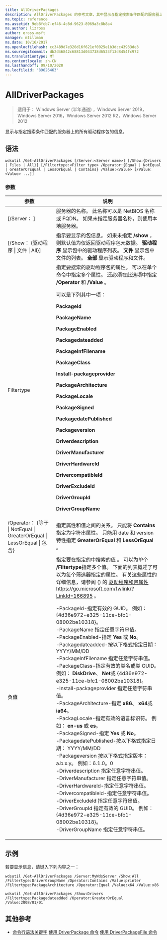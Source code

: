 ```yaml
---
title: AllDriverPackages
description: AllDriverPackages 的参考文章，其中显示与指定搜索条件匹配的服务器上所有驱动程序包的相关信息。
ms.topic: reference
ms.assetid: 9eb8fcb7-ef46-4c8d-9623-8969a3c8b8a4
ms.author: lizross
author: eross-msft
manager: mtillman
ms.date: 10/16/2017
ms.openlocfilehash: cc3489d7e326d16f621ef0025e1b3dcc43933de3
ms.sourcegitcommit: db2d46842c68813d043738d6523f13d8454fc972
ms.translationtype: MT
ms.contentlocale: zh-CN
ms.lasthandoff: 09/10/2020
ms.locfileid: "89626463"
---
```

# <a name="get-alldriverpackages"></a>AllDriverPackages

> 适用于： Windows Server (半年通道) ，Windows Server 2019，Windows Server 2016，Windows Server 2012 R2，Windows Server 2012

显示与指定搜索条件匹配的服务器上的所有驱动程序包的信息。

## <a name="syntax"></a>语法
```
wdsutil /Get-AllDriverPackages [/Server:<Server name>] [/Show:{Drivers | Files | All}] [/Filtertype:<Filter type> /Operator:{Equal | NotEqual | GreaterOrEqual | LessOrEqual | Contains} /Value:<Value> [/Value:<Value> ...]]
```
### <a name="parameters"></a>参数

|                                         参数                                          |                                                                                                                                                                                                                                                                                                                                                                                                                                                                                                                                                                                                                                                                                                                                                                                                                                                                                                       说明                                                                                                                                                                                                                                                                                                                                                                                                                                                                                                                                                                                                                                                                                                                                                                                                                                                                                                        |
|--------------------------------------------------------------------------------------------|--------------------------------------------------------------------------------------------------------------------------------------------------------------------------------------------------------------------------------------------------------------------------------------------------------------------------------------------------------------------------------------------------------------------------------------------------------------------------------------------------------------------------------------------------------------------------------------------------------------------------------------------------------------------------------------------------------------------------------------------------------------------------------------------------------------------------------------------------------------------------------------------------------------------------------------------------------------------------------------------------------------------------------------------------------------------------------------------------------------------------------------------------------------------------------------------------------------------------------------------------------------------------------------------------------------------------------------------------------------------------------------------------------------------------------------------------------------------------------------------------------------------------------------------------------------------------------------------------------------------------------------------------------------------------------------------------------------------------------------------------------------------------------------------------------------------------|
|                                  [/Server： <Server name> ]                                   |                                                                                                                                                                                                                                                                                                                                                                                                                                                                                                                                                                                                                                                                                                                                                                                                                                              服务器的名称。 此名称可以是 NetBIOS 名称或 FQDN。 如果未指定服务器名称，则使用本地服务器。                                                                                                                                                                                                                                                                                                                                                                                                                                                                                                                                                                                                                                                                                                                                                                                                                                              |
|                         [/Show： {驱动程序 &#124; 文件 &#124; All}]                         |                                                                                                                                                                                                                                                                                                                                                                                                                                                                                                                                                                                                                                                                                                                                                                指示要显示的包信息。 如果未指定 **/show** ，则默认值为仅返回驱动程序包元数据。 **驱动程序** 显示包中的驱动程序列表。 **文件** 显示包中文件的列表。 **全部** 显示驱动程序和文件。                                                                                                                                                                                                                                                                                                                                                                                                                                                                                                                                                                                                                                                                                                                                                                 |
|                                 Filtertype<Filter type>                                  |                                                                                                                                                                                                                                                                                                                                                                                                                                                                              指定要搜索的驱动程序包的属性。 可以在单个命令中指定多个属性。 还必须在此选项中指定 **/Operator** 和 **/Value** 。<p><Filter type> 可以是下列其中一项：<p>**PackageId**<p>**PackageName**<p>**PackageEnabled**<p>**Packagedateadded**<p>**PackageInfFilename**<p>**PackageClass**<p>**Install-packageprovider**<p>**PackageArchitecture**<p>**PackageLocale**<p>**PackageSigned**<p>**PackagedatePublished**<p>**Packageversion**<p>**Driverdescription**<p>**DriverManufacturer**<p>**DriverHardwareId**<p>**DrivercompatibleId**<p>**DriverExcludeId**<p>**DriverGroupId**<p>**DriverGroupName**                                                                                                                                                                                                                                                                                                                                                                                                                                                                              |
| /Operator： {等于 &#124; NotEqual &#124; GreaterOrEqual &#124; LessOrEqual &#124; 包含} |                                                                                                                                                                                                                                                                                                                                                                                                                                                                                                                                                                                                                                                                                                                                                                                                 指定属性和值之间的关系。 只能将 **Contains** 指定为字符串属性。 只能用 date 和 version 特性指定 **GreaterOrEqual** 和 **LessOrEqual** 。                                                                                                                                                                                                                                                                                                                                                                                                                                                                                                                                                                                                                                                                                                                                                                                                 |
|                                       负值<Value>                                       | 指定要在指定的中搜索的值 <attribute> 。  可以为单个 **/Filtertype**指定多个值。 下面的列表概述了可以为每个筛选器指定的属性。 有关这些属性的详细信息，请参阅 () 的 [驱动程序和包属性](https://go.microsoft.com/fwlink/?LinkId=166895) <https://go.microsoft.com/fwlink/?LinkId=166895> 。<p>-PackageId-指定有效的 GUID。 例如： {4d36e972-e325-11ce-bfc1-08002be10318}。<br />-PackageName 指定任意字符串值。<br />-PackageEnabled-指定 **Yes** 或 **No**。<br />-Packagedateadded-按以下格式指定日期： YYYY/MM/DD<br />-PackageInfFilename 指定任意字符串值。<br />-PackageClass-指定有效的类名或类 GUID。 例如： **DiskDrive**、 **Net**或 {4d36e972-e325-11ce-bfc1-08002be10318}。<br />-Install-packageprovider 指定任意字符串值。<br />-PackageArchitecture-指定 **x86**、 **x64**或 **ia64**。<br />-PackagLocale-指定有效的语言标识符。 例如： **en-us** 或 **es**。<br />-PackageSigned-指定 **Yes** 或 **No**。<br />-PackagedatePublished-按以下格式指定日期： YYYY/MM/DD<br />-Packageversion 按以下格式指定版本： a.b.x.y。 例如：6.1.0。0<br />-Driverdescription 指定任意字符串值。<br />-DriverManufacturer 指定任意字符串值。<br />-DriverHardwareId-指定任意字符串值。<br />-DrivercompatibleId-指定任意字符串值。<br />-DriverExcludeId 指定任意字符串值。<br />-DriverGroupId 指定有效的 GUID。 例如： {4d36e972-e325-11ce-bfc1-08002be10318}。<br />-DriverGroupName 指定任意字符串值。 |

## <a name="examples"></a>示例
若要显示信息，请键入下列内容之一：
```
wdsutil /Get-AllDriverPackages /Server:MyWdsServer /Show:All /Filtertype:DriverGroupName /Operator:Contains /Value:printer /Filtertype:PackageArchitecture /Operator:Equal /Value:x64 /Value:x86
```
```
wdsutil /Get-AllDriverPackages /Show:Drivers /Filtertype:Packagedateadded /Operator:GreaterOrEqual /Value:2008/01/01
```
## <a name="additional-references"></a>其他参考
- [命令行语法关键字](command-line-syntax-key.md) 
[使用 DriverPackage 命令](using-the-get-driverpackage-command.md) 
[使用 DriverPackageFile 命令](using-the-get-driverpackagefile-command.md)
